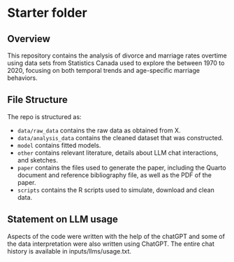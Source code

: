 # Starter folder

## Overview

This repository contains the analysis of divorce and marriage rates overtime using data sets from Statistics Canada used to explore the between 1970 to 2020, focusing on both temporal trends and age-specific marriage behaviors.


## File Structure

The repo is structured as:

-   `data/raw_data` contains the raw data as obtained from X.
-   `data/analysis_data` contains the cleaned dataset that was constructed.
-   `model` contains fitted models. 
-   `other` contains relevant literature, details about LLM chat interactions, and sketches.
-   `paper` contains the files used to generate the paper, including the Quarto document and reference bibliography file, as well as the PDF of the paper. 
-   `scripts` contains the R scripts used to simulate, download and clean data.


## Statement on LLM usage

Aspects of the code were written with the help of the chatGPT and some of the data interpretation were also written using ChatGPT. The entire chat history is available in inputs/llms/usage.txt.
